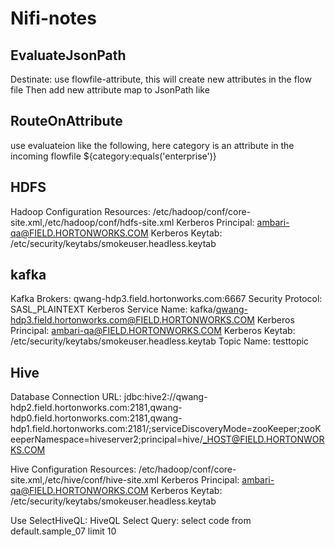 # Nifi-notes

## EvaluateJsonPath
Destinate: use flowfile-attribute, this will create new attributes in the flow file
Then add new attribute map to JsonPath like 

## RouteOnAttribute
use evaluateion like the following, here category is an attribute in the incoming flowfile
${category:equals('enterprise')}

## HDFS
Hadoop Configuration Resources: /etc/hadoop/conf/core-site.xml,/etc/hadoop/conf/hdfs-site.xml
Kerberos Principal: ambari-qa@FIELD.HORTONWORKS.COM
Kerberos Keytab: /etc/security/keytabs/smokeuser.headless.keytab

## kafka
Kafka Brokers: qwang-hdp3.field.hortonworks.com:6667 
Security Protocol: SASL_PLAINTEXT
Kerberos Service Name: kafka/qwang-hdp3.field.hortonworks.com@FIELD.HORTONWORKS.COM
Kerberos Principal: ambari-qa@FIELD.HORTONWORKS.COM
Kerberos Keytab: /etc/security/keytabs/smokeuser.headless.keytab
Topic Name: testtopic

## Hive
Database Connection URL: jdbc:hive2://qwang-hdp2.field.hortonworks.com:2181,qwang-hdp0.field.hortonworks.com:2181,qwang-hdp1.field.hortonworks.com:2181/;serviceDiscoveryMode=zooKeeper;zooKeeperNamespace=hiveserver2;principal=hive/_HOST@FIELD.HORTONWORKS.COM

Hive Configuration Resources: /etc/hadoop/conf/core-site.xml,/etc/hive/conf/hive-site.xml
Kerberos Principal: ambari-qa@FIELD.HORTONWORKS.COM
Kerberos Keytab: /etc/security/keytabs/smokeuser.headless.keytab

Use SelectHiveQL:
HiveQL Select Query: select code from default.sample_07 limit 10
